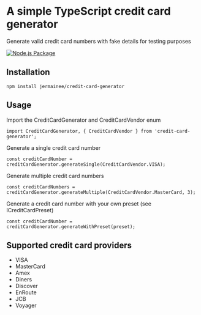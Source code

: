 # A simple TypeScript credit card generator
Generate valid credit card numbers with fake details for testing purposes

[![Node.js Package](https://github.com/jermainee/credit-card-generator/actions/workflows/release-package.yml/badge.svg)](https://github.com/jermainee/credit-card-generator/actions/workflows/release-package.yml)

## Installation
```
npm install jermainee/credit-card-generator
```

## Usage

Import the CreditCardGenerator and CreditCardVendor enum
```
import CreditCardGenerator, { CreditCardVendor } from 'credit-card-generator';
```

Generate a single credit card number
```
const creditCardNumber = creditCardGenerator.generateSingle(CreditCardVendor.VISA);
```

Generate multiple credit card numbers
```
const creditCardNumbers = creditCardGenerator.generateMultiple(CreditCardVendor.MasterCard, 3);
```

Generate a credit card number with your own preset (see ICreditCardPreset)
```
const creditCardNumber = creditCardGenerator.generateWithPreset(preset);
```

## Supported credit card providers
* VISA
* MasterCard
* Amex
* Diners
* Discover
* EnRoute
* JCB
* Voyager
